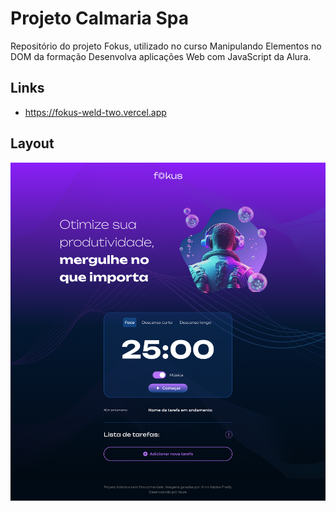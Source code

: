 # Projeto Calmaria Spa
Repositório do projeto Fokus, utilizado no curso Manipulando Elementos no DOM da formação Desenvolva aplicações Web com JavaScript da Alura.
## Links
- https://fokus-weld-two.vercel.app
## Layout
![Desktop.png](./imagens/layout.png)